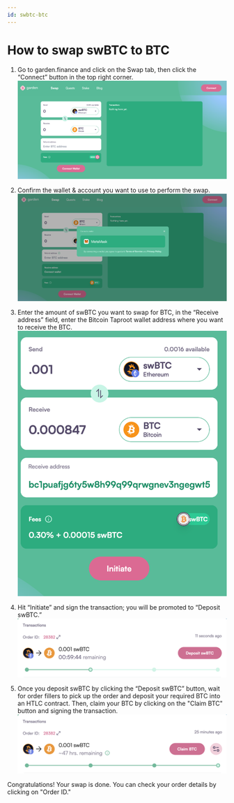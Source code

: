 ```yaml
---
id: swbtc-btc
---
```


# How to swap swBTC to BTC

1. Go to garden.finance and click on the Swap tab, then click the “Connect” button in the top right corner. 
   ![step 1](../../images/guide-swbtc-btc-1.png)

2. Confirm the wallet & account you want to use to perform the swap. 
   ![step 2](../../images/guide-swbtc-btc-2.png)

3. Enter the amount of swBTC you want to swap for BTC, in the “Receive address” field, enter the Bitcoin Taproot wallet address where you want to receive the BTC.
   ![step 3](../../images/guide-swbtc-btc-3.png)

4. Hit “Initiate” and sign the transaction; you will be promoted to “Deposit swBTC.”  
   ![step 4](../../images/guide-swbtc-btc-4.png)

5. Once you deposit swBTC by clicking the “Deposit swBTC” button, wait for order fillers to pick up the order and deposit your required BTC into an HTLC contract.
Then, claim your BTC by clicking on the "Claim BTC" button and signing the transaction. 
   ![step 5](../../images/guide-swbtc-btc-5.png)

Congratulations! Your swap is done. You can check your order details by clicking on "Order ID."